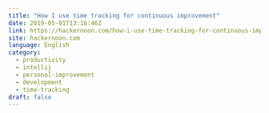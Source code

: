 ```yaml
---
title: "How I use time tracking for continuous improvement"
date: 2019-05-01T13:16:46Z
link: https://hackernoon.com/how-i-use-time-tracking-for-continuous-improvement-e4be89ff65c0?source=rss----3a8144eabfe3---4
site: hackernoon.com
language: English
category:
  - productivity
  - intellij
  - personal-improvement
  - development
  - time-tracking
draft: false
---
```

